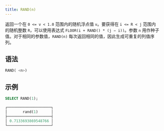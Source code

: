 ```yaml
---
title: RAND(n)
---
```


返回一个在 `0 <= v < 1.0` 范围内的随机浮点值 `v`。要获得在 `i <= R < j` 范围内的随机整数 `R`，可以使用表达式 `FLOOR(i + RAND() * (j − i))`。参数 `n` 用作种子值。对于相同的参数值，`RAND(n)` 每次返回相同的值，因此生成可重复的列值序列。

## 语法

```sql
RAND( <n>)
```

## 示例

```sql
SELECT RAND(1);

┌────────────────────┐
│       rand(1)      │
├────────────────────┤
│ 0.7133693869548766 │
└────────────────────┘
```